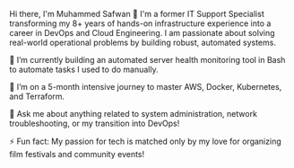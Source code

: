 Hi there, I'm Muhammed Safwan 👋
I'm a former IT Support Specialist transforming my 8+ years of hands-on infrastructure experience into a career in DevOps and Cloud Engineering. I am passionate about solving real-world operational problems by building robust, automated systems.

🔭 I’m currently building an automated server health monitoring tool in Bash to automate tasks I used to do manually.

🌱 I’m on a 5-month intensive journey to master AWS, Docker, Kubernetes, and Terraform.

💬 Ask me about anything related to system administration, network troubleshooting, or my transition into DevOps!

⚡ Fun fact: My passion for tech is matched only by my love for organizing film festivals and community events!

